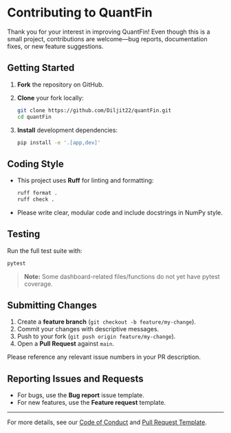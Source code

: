 # Contributing to QuantFin

Thank you for your interest in improving QuantFin! Even though this is a small project, contributions are welcome—bug reports, documentation fixes, or new feature suggestions.

## Getting Started

1. **Fork** the repository on GitHub.
2. **Clone** your fork locally:

   ```bash
   git clone https://github.com/Diljit22/quantFin.git
   cd quantFin
   ```
3. **Install** development dependencies:

   ```bash
   pip install -e '.[app,dev]'
   ```

## Coding Style

* This project uses **Ruff** for linting and formatting:

  ```bash
  ruff format .
  ruff check .
  ```
* Please write clear, modular code and include docstrings in NumPy style.

## Testing

Run the full test suite with:

```bash
pytest
```

> **Note:** Some dashboard-related files/functions do not yet have pytest coverage.

## Submitting Changes

1. Create a **feature branch** (`git checkout -b feature/my-change`).
2. Commit your changes with descriptive messages.
3. Push to your fork (`git push origin feature/my-change`).
4. Open a **Pull Request** against `main`.

Please reference any relevant issue numbers in your PR description.

## Reporting Issues and Requests

* For bugs, use the **Bug report** issue template.
* For new features, use the **Feature request** template.

---

For more details, see our [Code of Conduct](CODE_OF_CONDUCT.md) and [Pull Request Template](PULL_REQUEST_TEMPLATE.md).
